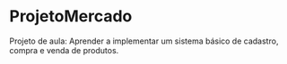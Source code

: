 # ProjetoMercado
Projeto de aula: Aprender a implementar um sistema básico de cadastro, compra e venda de produtos.
